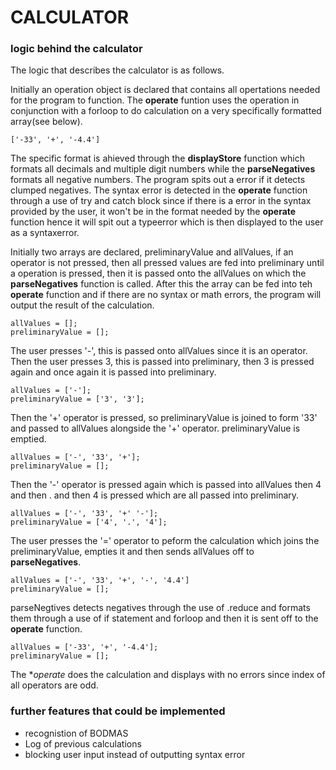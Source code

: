 # CALCULATOR

### logic behind the calculator

The logic that describes the calculator is as follows.

Initially an operation object is declared that contains all opertations needed for the program to function. The **operate** funtion uses the operation in conjunction with a forloop to do calculation on a very specifically formatted array(see below).

    ['-33', '+', '-4.4']

The specific format is ahieved through the **displayStore** function which formats all decimals and multiple digit numbers while the **parseNegatives** formats all negative numbers. The program spits out a error if it detects clumped negatives. The syntax error is detected in the **operate** function through a use of try and catch block since if there is a error in the syntax provided by the user, it won't be in the format needed by the **operate** function hence it will spit out a typeerror which is then displayed to the user as a syntaxerror.

Initially two arrays are declared, preliminaryValue and allValues, if an operator is not pressed, then all pressed values are fed into preliminary until a operation is pressed, then it is passed onto the allValues on which the **parseNegatives** function is called. After this the array can be fed into teh **operate** function and if there are no syntax or math errors, the program will output the result of the calculation.

    allValues = [];
    preliminaryValue = [];

The user presses '-', this is passed onto allValues since it is an operator. Then the user presses 3, this is passed into preliminary, then 3 is pressed again and once again it is passed into preliminary.

    allValues = ['-'];
    preliminaryValue = ['3', '3'];

Then the '+' operator is pressed, so preliminaryValue is joined to form '33' and passed to allValues alongside the '+' operator. preliminaryValue is emptied.

    allValues = ['-', '33', '+'];
    preliminaryValue = [];

Then the '-' operator is pressed again which is passed into allValues then 4 and then . and then 4 is pressed which are all passed into preliminary.

    allValues = ['-', '33', '+' '-'];
    preliminaryValue = ['4', '.', '4'];

The user presses the '=' operator to peform the calculation which joins the preliminaryValue, empties it and then sends allValues off to **parseNegatives**.

    allValues = ['-', '33', '+', '-', '4.4']
    preliminaryValue = [];

parseNegtives detects negatives through the use of .reduce and formats them through a use of if statement and forloop and then it is sent off to the **operate** function.

    allValues = ['-33', '+', '-4.4'];
    preliminaryValue = [];

The \*_operate_ does the calculation and displays with no errors since index of all operators are odd.

### further features that could be implemented

- recognistion of BODMAS
- Log of previous calculations
- blocking user input instead of outputting syntax error
